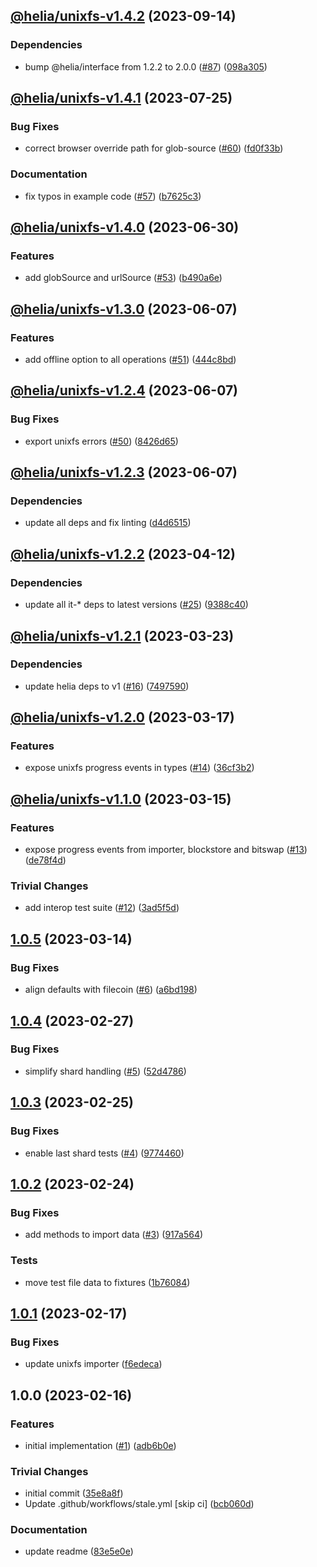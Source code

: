 ## [@helia/unixfs-v1.4.2](https://github.com/ipfs/helia-unixfs/compare/@helia/unixfs-v1.4.1...@helia/unixfs-v1.4.2) (2023-09-14)


### Dependencies

* bump @helia/interface from 1.2.2 to 2.0.0 ([#87](https://github.com/ipfs/helia-unixfs/issues/87)) ([098a305](https://github.com/ipfs/helia-unixfs/commit/098a305241024ed3903b686892ded8abfca55f5f))

## [@helia/unixfs-v1.4.1](https://github.com/ipfs/helia-unixfs/compare/@helia/unixfs-v1.4.0...@helia/unixfs-v1.4.1) (2023-07-25)


### Bug Fixes

* correct browser override path for glob-source ([#60](https://github.com/ipfs/helia-unixfs/issues/60)) ([fd0f33b](https://github.com/ipfs/helia-unixfs/commit/fd0f33b2a66e2840b5a03f27a48240b3c5d2b67e))


### Documentation

* fix typos in example code ([#57](https://github.com/ipfs/helia-unixfs/issues/57)) ([b7625c3](https://github.com/ipfs/helia-unixfs/commit/b7625c3426380e63052968b1476e2d689c9213de))

## [@helia/unixfs-v1.4.0](https://github.com/ipfs/helia-unixfs/compare/@helia/unixfs-v1.3.0...@helia/unixfs-v1.4.0) (2023-06-30)


### Features

* add globSource and urlSource ([#53](https://github.com/ipfs/helia-unixfs/issues/53)) ([b490a6e](https://github.com/ipfs/helia-unixfs/commit/b490a6e35cb521c0c29d0f1382fc2e4b3b662b9c))

## [@helia/unixfs-v1.3.0](https://github.com/ipfs/helia-unixfs/compare/@helia/unixfs-v1.2.4...@helia/unixfs-v1.3.0) (2023-06-07)


### Features

* add offline option to all operations ([#51](https://github.com/ipfs/helia-unixfs/issues/51)) ([444c8bd](https://github.com/ipfs/helia-unixfs/commit/444c8bd0dd40d8cad7ca12f3fbffaaf19f8e75fc))

## [@helia/unixfs-v1.2.4](https://github.com/ipfs/helia-unixfs/compare/@helia/unixfs-v1.2.3...@helia/unixfs-v1.2.4) (2023-06-07)


### Bug Fixes

* export unixfs errors ([#50](https://github.com/ipfs/helia-unixfs/issues/50)) ([8426d65](https://github.com/ipfs/helia-unixfs/commit/8426d650ae4645b7b975331c5fd02f56e390cab6))

## [@helia/unixfs-v1.2.3](https://github.com/ipfs/helia-unixfs/compare/@helia/unixfs-v1.2.2...@helia/unixfs-v1.2.3) (2023-06-07)


### Dependencies

* update all deps and fix linting ([d4d6515](https://github.com/ipfs/helia-unixfs/commit/d4d6515f023db339874d34871e69fb7c3fc47f6c))

## [@helia/unixfs-v1.2.2](https://github.com/ipfs/helia-unixfs/compare/@helia/unixfs-v1.2.1...@helia/unixfs-v1.2.2) (2023-04-12)


### Dependencies

* update all it-* deps to latest versions ([#25](https://github.com/ipfs/helia-unixfs/issues/25)) ([9388c40](https://github.com/ipfs/helia-unixfs/commit/9388c402462a1d45fcb7ded285262881718b7dd0))

## [@helia/unixfs-v1.2.1](https://github.com/ipfs/helia-unixfs/compare/@helia/unixfs-v1.2.0...@helia/unixfs-v1.2.1) (2023-03-23)


### Dependencies

* update helia deps to v1 ([#16](https://github.com/ipfs/helia-unixfs/issues/16)) ([7497590](https://github.com/ipfs/helia-unixfs/commit/74975903ec619a4662e5bfa9546997641e9f8e8c))

## [@helia/unixfs-v1.2.0](https://github.com/ipfs/helia-unixfs/compare/@helia/unixfs-v1.1.0...@helia/unixfs-v1.2.0) (2023-03-17)


### Features

* expose unixfs progress events in types ([#14](https://github.com/ipfs/helia-unixfs/issues/14)) ([36cf3b2](https://github.com/ipfs/helia-unixfs/commit/36cf3b2143276a59b685ceb58299c4f881545fee))

## [@helia/unixfs-v1.1.0](https://github.com/ipfs/helia-unixfs/compare/@helia/unixfs-v1.0.5...@helia/unixfs-v1.1.0) (2023-03-15)


### Features

* expose progress events from importer, blockstore and bitswap ([#13](https://github.com/ipfs/helia-unixfs/issues/13)) ([de78f4d](https://github.com/ipfs/helia-unixfs/commit/de78f4d03ebafe9ed9a2dfcbfb7a516fa215585c))


### Trivial Changes

* add interop test suite ([#12](https://github.com/ipfs/helia-unixfs/issues/12)) ([3ad5f5d](https://github.com/ipfs/helia-unixfs/commit/3ad5f5d8199a5596aa333916d4a240584bc0842a))

## [1.0.5](https://github.com/ipfs/helia-unixfs/compare/v1.0.4...v1.0.5) (2023-03-14)


### Bug Fixes

* align defaults with filecoin ([#6](https://github.com/ipfs/helia-unixfs/issues/6)) ([a6bd198](https://github.com/ipfs/helia-unixfs/commit/a6bd1983bd7baac21af3de6fa269219f52664cde))

## [1.0.4](https://github.com/ipfs/helia-unixfs/compare/v1.0.3...v1.0.4) (2023-02-27)


### Bug Fixes

* simplify shard handling ([#5](https://github.com/ipfs/helia-unixfs/issues/5)) ([52d4786](https://github.com/ipfs/helia-unixfs/commit/52d4786831c3b2b60322de562b752ecfbc8791bb))

## [1.0.3](https://github.com/ipfs/helia-unixfs/compare/v1.0.2...v1.0.3) (2023-02-25)


### Bug Fixes

* enable last shard tests ([#4](https://github.com/ipfs/helia-unixfs/issues/4)) ([9774460](https://github.com/ipfs/helia-unixfs/commit/97744606d6da2e61a1aefa6af8f0f3b68f8827ab))

## [1.0.2](https://github.com/ipfs/helia-unixfs/compare/v1.0.1...v1.0.2) (2023-02-24)


### Bug Fixes

* add methods to import data ([#3](https://github.com/ipfs/helia-unixfs/issues/3)) ([917a564](https://github.com/ipfs/helia-unixfs/commit/917a564c0d990dfd35d4615436fc8e3609c72a76))


### Tests

* move test file data to fixtures ([1b76084](https://github.com/ipfs/helia-unixfs/commit/1b760847a18b7b7c1e3fa8c871fd75acb298480b))

## [1.0.1](https://github.com/ipfs/helia-unixfs/compare/v1.0.0...v1.0.1) (2023-02-17)


### Bug Fixes

* update unixfs importer ([f6edeca](https://github.com/ipfs/helia-unixfs/commit/f6edeca471da4aaa2171b0b3f2d2ea91d527a00e))

## 1.0.0 (2023-02-16)


### Features

* initial implementation ([#1](https://github.com/ipfs/helia-unixfs/issues/1)) ([adb6b0e](https://github.com/ipfs/helia-unixfs/commit/adb6b0e2626a3bdd08cdc4445e3367f104bc5bb8))


### Trivial Changes

* initial commit ([35e8a8f](https://github.com/ipfs/helia-unixfs/commit/35e8a8fd7c1ca68b21320b95211304bf01b30086))
* Update .github/workflows/stale.yml [skip ci] ([bcb060d](https://github.com/ipfs/helia-unixfs/commit/bcb060d880175ab885479388049a1ca2e5873629))


### Documentation

* update readme ([83e5e0e](https://github.com/ipfs/helia-unixfs/commit/83e5e0e0ccfd27f9371c9a8940c237e398e9b68f))
